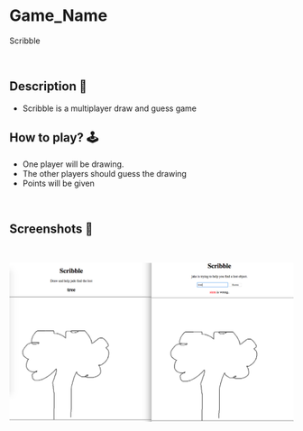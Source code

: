 # **Game_Name** 
Scribble

<br>

## **Description 📃**
- Scribble is a multiplayer draw and guess game


## **How to play? 🕹️**
- One player will be drawing.
- The other players should guess the drawing
- Points will be given
<br>

## **Screenshots 📸**

<br>

![image](../../assets/images/Scribble.png)

<br>